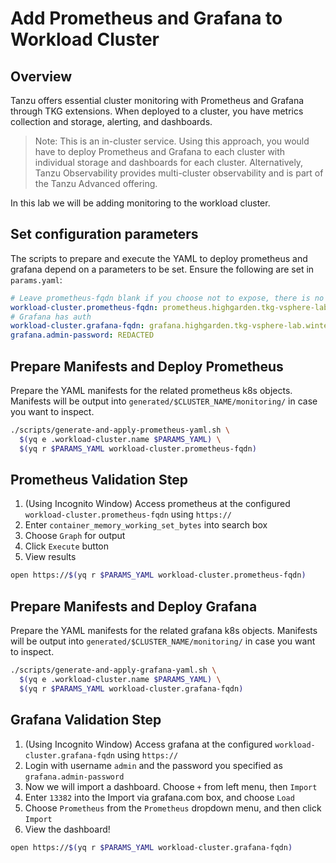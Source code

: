 # Add Prometheus and Grafana to Workload Cluster

## Overview

Tanzu offers essential cluster monitoring with Prometheus and Grafana through TKG extensions.  When deployed to a cluster, you have metrics collection and storage, alerting, and dashboards.

>Note: This is an in-cluster service.  Using this approach, you would have to deploy Prometheus and Grafana to each cluster with individual storage and dashboards for each cluster.  Alternatively, Tanzu Observability provides multi-cluster observability and is part of the Tanzu Advanced offering.

In this lab we will be adding monitoring to the workload cluster.

## Set configuration parameters

The scripts to prepare and execute the YAML to deploy prometheus and grafana depend on a parameters to be set.  Ensure the following are set in `params.yaml`:

```yaml
# Leave prometheus-fqdn blank if you choose not to expose, there is no auth
workload-cluster.prometheus-fqdn: prometheus.highgarden.tkg-vsphere-lab.winterfell.live
# Grafana has auth
workload-cluster.grafana-fqdn: grafana.highgarden.tkg-vsphere-lab.winterfell.live
grafana.admin-password: REDACTED
```

## Prepare Manifests and Deploy Prometheus

Prepare the YAML manifests for the related prometheus k8s objects.  Manifests will be output into `generated/$CLUSTER_NAME/monitoring/` in case you want to inspect.

```bash
./scripts/generate-and-apply-prometheus-yaml.sh \
  $(yq e .workload-cluster.name $PARAMS_YAML) \
  $(yq r $PARAMS_YAML workload-cluster.prometheus-fqdn)
```

## Prometheus Validation Step

1. (Using Incognito Window) Access prometheus at the configured `workload-cluster.prometheus-fqdn` using `https://`
2. Enter `container_memory_working_set_bytes` into search box
3. Choose `Graph` for output
4. Click `Execute` button
5. View results

```bash
open https://$(yq r $PARAMS_YAML workload-cluster.prometheus-fqdn)
```

## Prepare Manifests and Deploy Grafana

Prepare the YAML manifests for the related grafana k8s objects.  Manifests will be output into `generated/$CLUSTER_NAME/monitoring/` in case you want to inspect.

```bash
./scripts/generate-and-apply-grafana-yaml.sh \
  $(yq e .workload-cluster.name $PARAMS_YAML) \
  $(yq r $PARAMS_YAML workload-cluster.grafana-fqdn)
```

## Grafana Validation Step

1. (Using Incognito Window) Access grafana at the configured `workload-cluster.grafana-fqdn` using `https://`
2. Login with username `admin` and the password you specified as `grafana.admin-password`
3. Now we will import a dashboard.  Choose `+` from left menu, then `Import`
4. Enter `13382` into the Import via grafana.com box, and choose `Load`
5. Choose `Prometheus` from the `Prometheus` dropdown menu, and then click `Import`
6. View the dashboard!

```bash
open https://$(yq r $PARAMS_YAML workload-cluster.grafana-fqdn)
```
